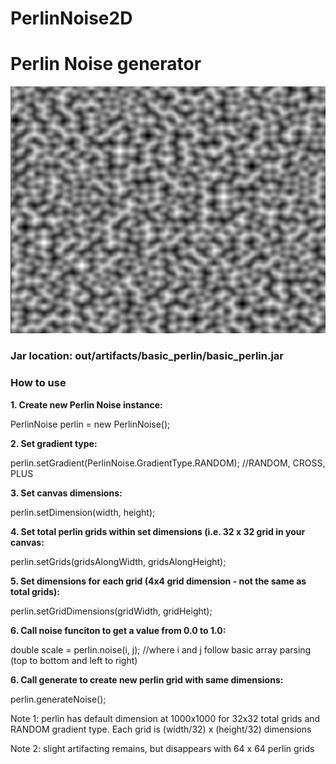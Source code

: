 # PerlinNoise2D
<h1>Perlin Noise generator</h1>
<img src="images/perlin.png">
<h3>Jar location: out/artifacts/basic_perlin/basic_perlin.jar</h3>
<h3>How to use</h3>
<b>
1. Create new Perlin Noise instance:</b>
       <p>PerlinNoise perlin = new PerlinNoise();<br></p>
<b>
2. Set gradient type:</b>
       <p>perlin.setGradient(PerlinNoise.GradientType.RANDOM); //RANDOM, CROSS, PLUS<br></p>
<b>
3. Set canvas dimensions:</b>
       <p>perlin.setDimension(width, height);<br></p>
<b>
4. Set total perlin grids within set dimensions (i.e. 32 x 32 grid in your canvas:</b>
       <p>perlin.setGrids(gridsAlongWidth, gridsAlongHeight);<br></p>
<b>
5. Set dimensions for each grid (4x4 grid dimension - not the same as total grids):</b>
       <p>perlin.setGridDimensions(gridWidth, gridHeight);<br></p>
<b>
6. Call noise funciton to get a value from 0.0 to 1.0:</b>
       <p>double scale = perlin.noise(i, j); //where i and j follow basic array parsing (top to bottom and left to right)<br></p>
<b>
6. Call generate to create new perlin grid with same dimensions:</b>
       <p>perlin.generateNoise();<br></p>
<p>Note 1: perlin has default dimension at 1000x1000 for 32x32 total grids and RANDOM gradient type. Each grid is (width/32) x (height/32) dimensions</p>
<p>Note 2: slight artifacting remains, but disappears with 64 x 64 perlin grids</p>
